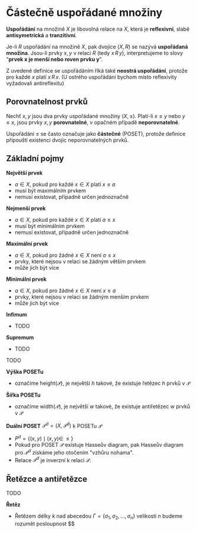 # Částečně uspořádané množiny

**Uspořádání** na množině $X$ je libovolná relace na $X$, která je **reflexivní**, slabě **antisymetrická** a **tranzitivní**.

Je-li $R$ uspořádání na množině $X$, pak dvojice $(X, R)$ se nazývá **uspořádaná množina**. Jsou-li prvky $x, y$ v relaci $R$ (tedy $x \, R \, y$), interpretujeme to slovy "**prvek x je menší nebo roven prvku y**".

Z uvedené definice se uspořádáním říká také **neostrá uspořádání**, protože pro každé $x$ platí $x \, R \, x$. (U ostrého uspořádání bychom místo reflexivity vyžadovali antireflexitu)

## Porovnatelnost prvků

Nechť $x, y$ jsou dva prvky uspořádané množiny $(X, \leq)$. Platí-li $x \leq y$ nebo $y \leq x$, jsou prvky $x, y$ **porovnatelné**, v opačném případě **neporovnatelné**.

Uspořádání $\leq$ se často označuje jako **částečné** (POSET), protože definice připouští existenci dvojic neporovnatelných prvků.

## Základní pojmy

**Největší prvek**
- $a \in X$, pokud pro každé $x \in X$ platí $x \leq a$
- musí být maximálním prvkem
- nemusí existovat, případně určen jednoznačně

**Nejmenší prvek**
- $a \in X$, pokud pro každé $x \in X$ platí $a \leq x$
- musí být minimálním prvkem
- nemusí existovat, případně určen jednoznačně

**Maximální prvek**
- $a \in X$, pokud pro žádné $x \in X$ není $a \leq x$
- prvky, které nejsou v relaci se žádným větším prvkem
- může jich být více

**Minimální prvek**
- $a \in X$, pokud pro žádné $x \in X$ není $x \leq a$
- prvky, které nejsou v relaci se žádným menším prvkem
- může jich být více

**Infimum**
- TODO

**Supremum**
- TODO

TODO

**Výška POSETu**
- označíme $\text{height}(\mathcal P)$, je největší $h$ takové, že existuje řetězec $h$ prvků v $\mathcal P$

**Šířka POSETu**
- označíme $\text{width}(\mathcal P)$, je největší $w$ takové, že existuje antiřetězec $w$ prvků v $\mathcal P$

**Duální POSET** $\mathcal P^{d} = (X, \mathcal P^d)$ k POSETu $\mathcal P$
- $P^d = \{ (x,y) \mid (x, y) \in \, \leq \}$
- Pokud pro POSET $\mathcal P$ existuje Hasseův diagram, pak Hasseův diagram pro $\mathcal P^d$ získáme jeho otočením "vzhůru nohama".
- Relace $\mathcal P^d$ je inverzní k relaci $\mathcal P$.

## Řetězce a antiřetězce

TODO

**Řetěz**
- Řetězem délky $k$ nad abecedou  $\Gamma = \{ \sigma_{1}, \sigma_{2}, \dots, \sigma_{n} \}$ velikosti $n$ budeme rozumět posloupnost $$